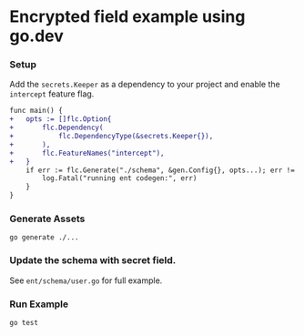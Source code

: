 # Encrypted field example using go.dev

### Setup 

Add the `secrets.Keeper` as a dependency to your project and enable the `intercept` feature flag.

```diff
func main() {
+	opts := []flc.Option{
+		flc.Dependency(
+			flc.DependencyType(&secrets.Keeper{}),
+		),
+		flc.FeatureNames("intercept"),
+	}
	if err := flc.Generate("./schema", &gen.Config{}, opts...); err != nil {
		log.Fatal("running ent codegen:", err)
	}
}
```

### Generate Assets

```console
go generate ./...
```

### Update the schema with secret field.

See `ent/schema/user.go` for full example.

### Run Example

```console
go test
```
